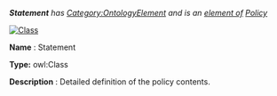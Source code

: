 ___Statement__ 
 has
 [Category:OntologyElement](../../Category/OntologyElement "Category:OntologyElement") 
 and is an
 [element of](../../Property/ElementOf "Property:ElementOf") 
[Policy](../../Submissions/Policy "Submissions:Policy")_




  





[![Class](../../images/thumb/2/27/Class.gif/45px-Class.gif)](../../Image/Class.gif "Class")


__Name__ 
 : Statement
 



__Type:__ 
 owl:Class
 



__Description__ 
 : Detailed definition of the policy contents.